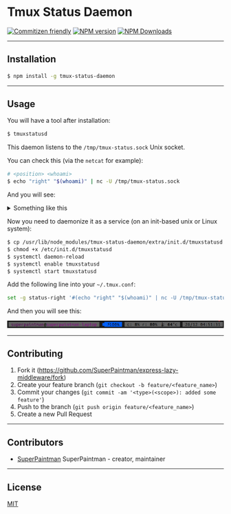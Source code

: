 # Tmux Status Daemon

[![Commitizen friendly][commitizen-image]][commitizen-url]
[![NPM version][npm-v-image]][npm-url]
[![NPM Downloads][npm-dm-image]][npm-url]


--------------------------------------------------------------------------------

## Installation

```sh
$ npm install -g tmux-status-daemon
```

--------------------------------------------------------------------------------

## Usage

You will have a tool after installation:

```sh
$ tmuxstatusd
```

This daemon listens to the `/tmp/tmux-status.sock` Unix socket.

You can check this (via the `netcat` for example):

```sh
# <position> <whoami>
$ echo "right" "$(whoami)" | nc -U /tmp/tmux-status.sock
```

And you will see:
<details>
<summary>Something like this</summary>
<pre><code>#[bg=#626262]#[fg=#121212] #[fg=#870087]superpaintman#[bg=#626262]#[fg=#121212,none]@#[fg=#870087]superpaintman-laptop#[bg=#626262]#[fg=#121212,none] #[bg=#1c1c1c] #[bg=#626262]#[fg=#121212,none]#[bg=#1c1c1c]#[fg=#005fff]⏹#[bg=#626262]#[fg=#121212,none]#[bg=#626262]#[fg=#121212,none]#[bg=#005fff] #[bg=#626262]#[fg=#121212,none]#[bg=#005fff]⚡#[bg=#626262]#[fg=#121212,none]#[bg=#005fff]1#[bg=#626262]#[fg=#121212,none]#[bg=#005fff]0#[bg=#626262]#[fg=#121212,none]#[bg=#005fff]0#[bg=#626262]#[fg=#121212,none]#[bg=#005fff]%#[bg=#626262]#[fg=#121212,none]#[bg=#005fff] #[bg=#626262]#[fg=#121212,none]#[bg=#1c1c1c] #[bg=#626262]#[fg=#121212,none] c: #[fg=#121212,bold]8#[bg=#626262]#[fg=#121212,none]% r: #[fg=#121212,bold]80#[bg=#626262]#[fg=#121212,none]% #[fg=#121212]🌡#[bg=#626262]#[fg=#121212,none]: #[fg=#121212,bold]64#[bg=#626262]#[fg=#121212,none]°c #[bg=#1c1c1c] #[bg=#626262]#[fg=#121212,none] 26/12 04:50:06 #[bg=#626262]#[fg=#121212,none]#[bg=#626262]#[fg=#121212,none]</code></pre>
</details>


Now you need to daemonize it as a service (on an init-based unix or Linux system):

```sh
$ cp /usr/lib/node_modules/tmux-status-daemon/extra/init.d/tmuxstatusd /etc/init.d/tmuxstatusd
$ chmod +x /etc/init.d/tmuxstatusd
$ systemctl daemon-reload
$ systemctl enable tmuxstatusd
$ systemctl start tmuxstatusd
```


Add the following line into your `~/.tmux.conf`:

```sh
set -g status-right '#(echo "right" "$(whoami)" | nc -U /tmp/tmux-status.sock)'
```

And then you will see this:

![Screenshot][screenshot-image]

--------------------------------------------------------------------------------

## Contributing

1. Fork it (<https://github.com/SuperPaintman/express-lazy-middleware/fork>)
2. Create your feature branch (`git checkout -b feature/<feature_name>`)
3. Commit your changes (`git commit -am '<type>(<scope>): added some feature'`)
4. Push to the branch (`git push origin feature/<feature_name>`)
5. Create a new Pull Request


--------------------------------------------------------------------------------

## Contributors

- [SuperPaintman](https://github.com/SuperPaintman) SuperPaintman - creator, maintainer


<!--
--------------------------------------------------------------------------------

## Changelog
[Changelog][changelog-url]
-->

--------------------------------------------------------------------------------

## License

[MIT][license-url]


[license-url]: https://raw.githubusercontent.com/SuperPaintman/tmux-status-daemon/master/LICENSE
[changelog-url]: https://raw.githubusercontent.com/SuperPaintman/tmux-status-daemon/master/CHANGELOG.md
[npm-url]: https://www.npmjs.com/package/tmux-status-daemon
[npm-v-image]: https://img.shields.io/npm/v/tmux-status-daemon.svg
[npm-dm-image]: https://img.shields.io/npm/dm/tmux-status-daemon.svg
[commitizen-image]: https://img.shields.io/badge/commitizen-friendly-brightgreen.svg
[commitizen-url]: https://commitizen.github.io/cz-cli/
[screenshot-image]: README/screenshot.png
